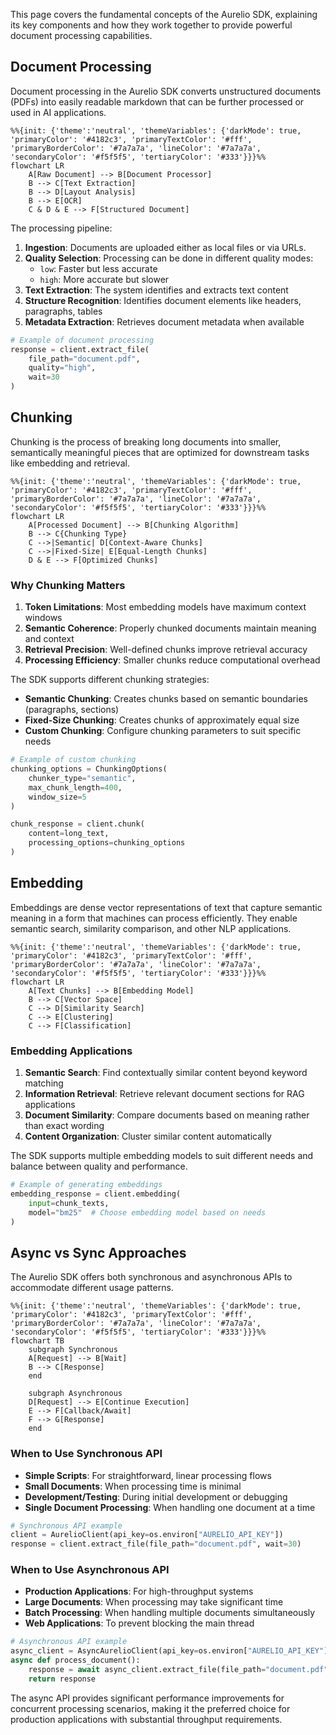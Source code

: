 This page covers the fundamental concepts of the Aurelio SDK, explaining its key components and how they work together to provide powerful document processing capabilities.

## Document Processing

Document processing in the Aurelio SDK converts unstructured documents (PDFs) into easily readable markdown that can be further processed or used in AI applications.

```mermaid
%%{init: {'theme':'neutral', 'themeVariables': {'darkMode': true, 'primaryColor': '#4182c3', 'primaryTextColor': '#fff', 'primaryBorderColor': '#7a7a7a', 'lineColor': '#7a7a7a', 'secondaryColor': '#f5f5f5', 'tertiaryColor': '#333'}}}%%
flowchart LR
    A[Raw Document] --> B[Document Processor]
    B --> C[Text Extraction]
    B --> D[Layout Analysis]
    B --> E[OCR]
    C & D & E --> F[Structured Document]
```

The processing pipeline:

1. **Ingestion**: Documents are uploaded either as local files or via URLs.
2. **Quality Selection**: Processing can be done in different quality modes:
   - `low`: Faster but less accurate
   - `high`: More accurate but slower
3. **Text Extraction**: The system identifies and extracts text content
4. **Structure Recognition**: Identifies document elements like headers, paragraphs, tables
5. **Metadata Extraction**: Retrieves document metadata when available

```python
# Example of document processing
response = client.extract_file(
    file_path="document.pdf", 
    quality="high",
    wait=30
)
```

## Chunking

Chunking is the process of breaking long documents into smaller, semantically meaningful pieces that are optimized for downstream tasks like embedding and retrieval.

```mermaid
%%{init: {'theme':'neutral', 'themeVariables': {'darkMode': true, 'primaryColor': '#4182c3', 'primaryTextColor': '#fff', 'primaryBorderColor': '#7a7a7a', 'lineColor': '#7a7a7a', 'secondaryColor': '#f5f5f5', 'tertiaryColor': '#333'}}}%%
flowchart LR
    A[Processed Document] --> B[Chunking Algorithm]
    B --> C{Chunking Type}
    C -->|Semantic| D[Context-Aware Chunks]
    C -->|Fixed-Size| E[Equal-Length Chunks]
    D & E --> F[Optimized Chunks]
```

### Why Chunking Matters

1. **Token Limitations**: Most embedding models have maximum context windows
2. **Semantic Coherence**: Properly chunked documents maintain meaning and context
3. **Retrieval Precision**: Well-defined chunks improve retrieval accuracy
4. **Processing Efficiency**: Smaller chunks reduce computational overhead

The SDK supports different chunking strategies:

- **Semantic Chunking**: Creates chunks based on semantic boundaries (paragraphs, sections)
- **Fixed-Size Chunking**: Creates chunks of approximately equal size
- **Custom Chunking**: Configure chunking parameters to suit specific needs

```python
# Example of custom chunking
chunking_options = ChunkingOptions(
    chunker_type="semantic",
    max_chunk_length=400,
    window_size=5
)

chunk_response = client.chunk(
    content=long_text, 
    processing_options=chunking_options
)
```

## Embedding

Embeddings are dense vector representations of text that capture semantic meaning in a form that machines can process efficiently. They enable semantic search, similarity comparison, and other NLP applications.

```mermaid
%%{init: {'theme':'neutral', 'themeVariables': {'darkMode': true, 'primaryColor': '#4182c3', 'primaryTextColor': '#fff', 'primaryBorderColor': '#7a7a7a', 'lineColor': '#7a7a7a', 'secondaryColor': '#f5f5f5', 'tertiaryColor': '#333'}}}%%
flowchart LR
    A[Text Chunks] --> B[Embedding Model]
    B --> C[Vector Space]
    C --> D[Similarity Search]
    C --> E[Clustering]
    C --> F[Classification]
```

### Embedding Applications

1. **Semantic Search**: Find contextually similar content beyond keyword matching
2. **Information Retrieval**: Retrieve relevant document sections for RAG applications
3. **Document Similarity**: Compare documents based on meaning rather than exact wording
4. **Content Organization**: Cluster similar content automatically

The SDK supports multiple embedding models to suit different needs and balance between quality and performance.

```python
# Example of generating embeddings
embedding_response = client.embedding(
    input=chunk_texts,
    model="bm25"  # Choose embedding model based on needs
)
```

## Async vs Sync Approaches

The Aurelio SDK offers both synchronous and asynchronous APIs to accommodate different usage patterns.

```mermaid
%%{init: {'theme':'neutral', 'themeVariables': {'darkMode': true, 'primaryColor': '#4182c3', 'primaryTextColor': '#fff', 'primaryBorderColor': '#7a7a7a', 'lineColor': '#7a7a7a', 'secondaryColor': '#f5f5f5', 'tertiaryColor': '#333'}}}%%
flowchart TB
    subgraph Synchronous
    A[Request] --> B[Wait]
    B --> C[Response]
    end
    
    subgraph Asynchronous
    D[Request] --> E[Continue Execution]
    E --> F[Callback/Await]
    F --> G[Response]
    end
```

### When to Use Synchronous API

- **Simple Scripts**: For straightforward, linear processing flows
- **Small Documents**: When processing time is minimal
- **Development/Testing**: During initial development or debugging
- **Single Document Processing**: When handling one document at a time

```python
# Synchronous API example
client = AurelioClient(api_key=os.environ["AURELIO_API_KEY"])
response = client.extract_file(file_path="document.pdf", wait=30)
```

### When to Use Asynchronous API

- **Production Applications**: For high-throughput systems
- **Large Documents**: When processing may take significant time
- **Batch Processing**: When handling multiple documents simultaneously
- **Web Applications**: To prevent blocking the main thread

```python
# Asynchronous API example
async_client = AsyncAurelioClient(api_key=os.environ["AURELIO_API_KEY"])
async def process_document():
    response = await async_client.extract_file(file_path="document.pdf")
    return response
```

The async API provides significant performance improvements for concurrent processing scenarios, making it the preferred choice for production applications with substantial throughput requirements.